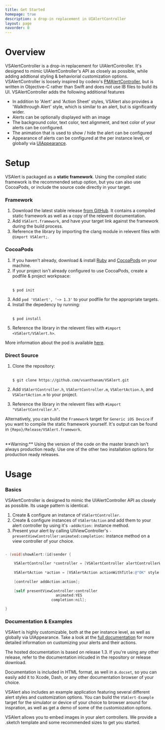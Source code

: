 ```yaml
---
title: Get Started
homepage: true
description: a drop-in replacement in UIAlertController
layout: page
navorder: 0
---
```


# Overview

VSAlertController is a drop-in replacement for UIAlertController. It's designed to mimic UIAlertController's API as closely as possible, while adding addtional styling & behaviorial customization options. VSAlertController is loosely inspired by codeio's [PMAlertController](https://github.com/pmusolino/PMAlertController), but is written in Objective-C rather than Swift and does not use IB files to build its UI. VSAlertController adds the following additional features

* In addition to 'Alert' and 'Action Sheet' styles, VSAlert also provides a 'Walkthrough Alert' style, which is similar to an alert, but is significantly wider.
* Alerts can be optionally displayed with an image
* The background color, text color, text alignment, and text color of your alerts can be configured.
* The animation that is used to show / hide the alert can be configured
* Appearance of alerts can be configured at the per instance level, or globally via [UIAppearance](https://developer.apple.com/documentation/uikit/uiappearance?language=objc).

# Setup

VSAlert is packaged as a **static framework**. Using the compiled static framework is the recommended setup option, but you can also use CocoaPods, or include the source code directly in your target.

### Framework

1. Download the latest stable release [from GitHub](https://github.com/vsanthanam/VSAlert/releases). It contains a compiled static framework as well as a copy of the relevent documentation.
2. Add  `VSAlert.framework`, and have your target link against the framework during the build process.
3. Reference the library by importing the clang module in relevent files with `@import VSAlert;`.

### CocoaPods

1. If you haven't already, download & install [Ruby](https://www.ruby-lang.org/en/) and [CocoaPods](https://cocoapods.org) on your machine.
2. If your project isn't already configured to use CocoaPods, create a podfile & project workpsace:
    <br />
    <br />
    ```
    $ pod init
    ```
3. Add `pod 'VSAlert', '~> 1.3'` to your podfile for the appropriate targets.
4. Install the depedency by running:
    <br />
    <br />
    ```
    $ pod install
    ```
5. Reference the library in the relevent files with `#import <VSAlert/VSAlert.h>`.

More information about the pod is available [here](https://cocoapods.org/pods/VSAlert).

### Direct Source

1. Clone the repository:
    <br />
    <br />
    ```
    $ git clone https://github.com/vsanthanam/VSAlert.git
    ```

2. Add `VSAlertController.h`, `VSAlertController.m`, `VSAlertAction.h`, and `VSAlertAction.m` to your project.
3. Reference the library in the relevent files with `#import "VSAlertController.h"`.

Alternatively, you can build the `Framework` target for `Generic iOS Device` if you want to compile the static framework yourself. It's output can be found in `{Repo}/Release/VSAlert.framework`.
<br />
<br />
<div class="alert alert-warning" markdown="1">
**Warning:** Using the version of the code on the master branch isn't always production ready. Use one of the other two installation options for production ready releases.
</div>

# Usage

### Basics

VSAlertController is designed to mimic the UIAlertController API as closely as possible. Its usage pattern is identical.

1. Create & configure an instance of `VSAlertController`.
2. Create & configure instances of `VSAlertAction` and add them to your alert controller by using it's `-addAction:` instance method.
3. Present your alert by calling UIViewController's `-presentViewController:animated:completion:` instance method on a view controller of your choice.

```objective-c

- (void)showAlert:(id)sender {

    VSAlertController *controller = [VSAlertController alertControllerWithTitle:@"Title" message:@"Message" style:VSAlertControllerStyleAlert];
                                                                          
    VSAlertAction *action = [VSAlertAction actionWithTitle:@"OK" style:VSAlertActionStyleCancel action:nil];
    
    [controller addAction:action];
    
    [self presentViewController:controller
                       animated:YES
                     completion:nil];

}

```

### Documentation & Examples

VSAlert is highly customizable, both at the per instance level, as well as globally via UIAppearance. Take a look at the [full documentation](https://code.vsanthanam.com/VSAlert/Documentation/index.html) for more detailed information on customizing your alerts and their actions.

The hosted documentation is based on release 1.3. If you're using any other release, refer to the documentation inlcuded in the repository or release download. 

Documentation is included in HTML format, as well in a`.docset`, so you can easily add it to Xcode, Dash, or any other documentation browser of your choice.

VSAlert also includes an example application featuring several different alert styles and customization options. You can build the `VSAlert-Example` target for the simulator or device of your choice to browser around for inspration, as well as get a demo of some of the customiozation options.

VSAlert allows you to embed images in your alert controllers. We provide a .sketch template and some recommended sizes to get you started.
